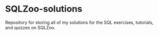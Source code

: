 # SQLZoo-solutions
Repository for storing all of my solutions for the SQL exercises, tutorials, and quizzes on SQLZoo.
